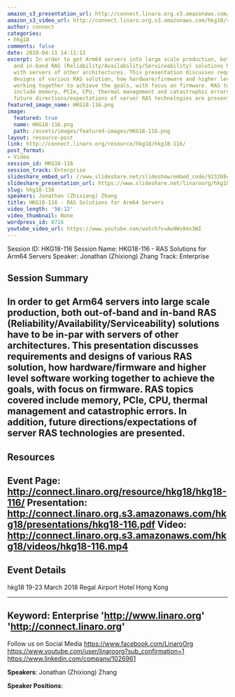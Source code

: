 ```yaml
---
amazon_s3_presentation_url: http://connect.linaro.org.s3.amazonaws.com/hkg18/presentations/hkg18-116.pdf
amazon_s3_video_url: http://connect.linaro.org.s3.amazonaws.com/hkg18/videos/hkg18-116.mp4
author: connect
categories:
- hkg18
comments: false
date: 2018-04-11 14:11:12
excerpt: In order to get Arm64 servers into large scale production, both out-of-band
  and in-band RAS (Reliability/Availability/Serviceability) solutions have to be in-par
  with servers of other architectures. This presentation discusses requirements and
  designs of various RAS solution, how hardware/firmware and higher level software
  working together to achieve the goals, with focus on firmware. RAS topics covered
  include memory, PCIe, CPU, thermal management and catastrophic errors. In addition,
  future directions/expectations of server RAS technologies are presented.
featured_image_name: HKG18-116.png
image:
  featured: true
  name: HKG18-116.png
  path: /assets/images/featured-images/HKG18-116.png
layout: resource-post
link: http://connect.linaro.org/resource/hkg18/hkg18-116/
post_format:
- Video
session_id: HKG18-116
session_track: Enterprise
slideshare_embed_url: //www.slideshare.net/slideshow/embed_code/92320841
slideshare_presentation_url: https://www.slideshare.net/linaroorg/hkg18116-ras-solutions-for-arm64-servers
slug: hkg18-116
speakers: Jonathan (Zhixiong) Zhang
title: HKG18-116 - RAS Solutions for Arm64 Servers
video_length: '56:12'
video_thumbnail: None
wordpress_id: 8716
youtube_video_url: https://www.youtube.com/watch?v=Aw9Wv84x3WI
---
```


Session ID: HKG18-116
Session Name: HKG18-116 - RAS Solutions for Arm64 Servers
Speaker: Jonathan (Zhixiong) Zhang
Track: Enterprise


## Session Summary
In order to get Arm64 servers into large scale production, both out-of-band and in-band RAS (Reliability/Availability/Serviceability) solutions have to be in-par with servers of other architectures. This presentation discusses requirements and designs of various RAS solution, how hardware/firmware and higher level software working together to achieve the goals, with focus on firmware. RAS topics covered include memory, PCIe, CPU, thermal management and catastrophic errors. In addition, future directions/expectations of server RAS technologies are presented.
---------------------------------------------------
## Resources
Event Page: http://connect.linaro.org/resource/hkg18/hkg18-116/
Presentation: http://connect.linaro.org.s3.amazonaws.com/hkg18/presentations/hkg18-116.pdf
Video: http://connect.linaro.org.s3.amazonaws.com/hkg18/videos/hkg18-116.mp4
 ---------------------------------------------------
## Event Details
hkg18
19-23 March 2018 
Regal Airport Hotel Hong Kong

---------------------------------------------------
Keyword: Enterprise
'http://www.linaro.org'
'http://connect.linaro.org'
---------------------------------------------------
Follow us on Social Media
https://www.facebook.com/LinaroOrg
https://www.youtube.com/user/linaroorg?sub_confirmation=1
https://www.linkedin.com/company/1026961

**Speakers**: Jonathan (Zhixiong) Zhang

**Speaker Positions**: